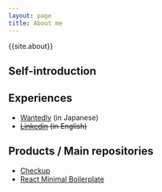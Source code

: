 ```yaml
---
layout: page
title: About me 
---
```


{{site.about}}

## Self-introduction

## Experiences

- [Wantedly](https://www.wantedly.com/users/18446777) (in Japanese)
- ~~[Linkedin](https://www.linkedin.com/in/%E8%80%95%E5%A4%AA%E9%83%8E-%E5%90%89%E6%9D%BE-17813389) (in English)~~

## Products / Main repositories

- [Checkup](https://github.com/ktrysmt/checkup)
- [React Minimal Boilerplate](https://github.com/ktrysmt/react-minimal-boilerplate)
